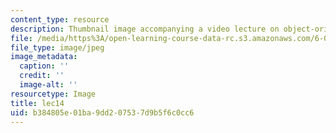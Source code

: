```yaml
---
content_type: resource
description: Thumbnail image accompanying a video lecture on object-oriented programming.
file: /media/https%3A/open-learning-course-data-rc.s3.amazonaws.com/6-00-introduction-to-computer-science-and-programming-fall-2008/b384805e01ba9dd207537d9b5f6c0cc6_lec14.jpg
file_type: image/jpeg
image_metadata:
  caption: ''
  credit: ''
  image-alt: ''
resourcetype: Image
title: lec14
uid: b384805e-01ba-9dd2-0753-7d9b5f6c0cc6
---
```

